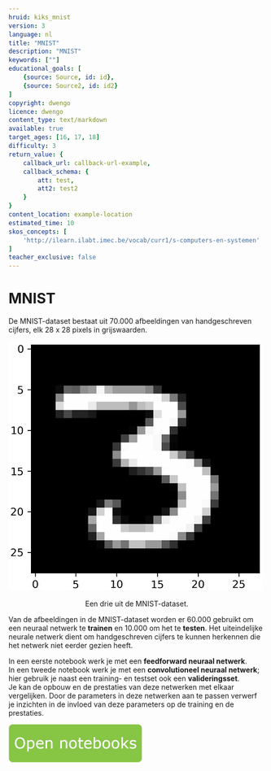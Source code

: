 ```yaml
---
hruid: kiks_mnist
version: 3
language: nl
title: "MNIST"
description: "MNIST"
keywords: [""]
educational_goals: [
    {source: Source, id: id}, 
    {source: Source2, id: id2}
]
copyright: dwengo
licence: dwengo
content_type: text/markdown
available: true
target_ages: [16, 17, 18]
difficulty: 3
return_value: {
    callback_url: callback-url-example,
    callback_schema: {
        att: test,
        att2: test2
    }
}
content_location: example-location
estimated_time: 10
skos_concepts: [
    'http://ilearn.ilabt.imec.be/vocab/curr1/s-computers-en-systemen'
]
teacher_exclusive: false
---
```


# MNIST
De MNIST-dataset bestaat uit 70.000 afbeeldingen van handgeschreven cijfers, elk 28 x 28 pixels in grijswaarden. 

![](embed/drie.jpg "Een drie uit de MNIST dataset")
<figure>
    <figcaption align = "center">Een drie uit de MNIST-dataset.</figcaption>
</figure>

Van de afbeeldingen in de MNIST-dataset worden er 60.000 gebruikt om een neuraal netwerk te **trainen** en 10.000 om het te **testen**.
Het uiteindelijke neurale netwerk dient om handgeschreven cijfers te kunnen herkennen die het netwerk niet eerder gezien heeft.

In een eerste notebook werk je met een **feedforward neuraal netwerk**.<br>
In een tweede notebook werk je met een **convolutioneel neuraal netwerk**; hier gebruik je naast een training- en testset ook een **valideringsset**.  <br>
Je kan de opbouw en de prestaties van deze netwerken met elkaar vergelijken. Door de parameters in deze netwerken aan te passen verwerf je inzichten in de invloed van deze parameters op de training en de prestaties. 

[![](embed/Knop.png "Knop")](https://kiks.ilabt.imec.be/jupyterhub/?id=1810 "MNIST")
